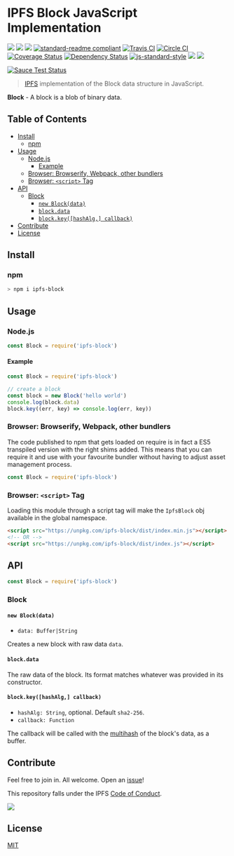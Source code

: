 # IPFS Block JavaScript Implementation

[![](https://img.shields.io/badge/made%20by-Protocol%20Labs-blue.svg?style=flat-square)](http://ipn.io)
[![](https://img.shields.io/badge/project-IPFS-blue.svg?style=flat-square)](http://ipfs.io/)
[![](https://img.shields.io/badge/freenode-%23ipfs-blue.svg?style=flat-square)](http://webchat.freenode.net/?channels=%23ipfs)
[![standard-readme compliant](https://img.shields.io/badge/standard--readme-OK-green.svg?style=flat-square)](https://github.com/RichardLitt/standard-readme)
[![Travis CI](https://travis-ci.org/ipfs/js-ipfs-block.svg?branch=master)](https://travis-ci.org/ipfs/js-ipfs-block)
[![Circle CI](https://circleci.com/gh/ipfs/js-ipfs-block.svg?style=svg)](https://circleci.com/gh/ipfs/js-ipfs-block)
[![Coverage Status](https://coveralls.io/repos/github/ipfs/js-ipfs-block/badge.svg?branch=master)](https://coveralls.io/github/ipfs/js-ipfs-block?branch=master)
[![Dependency Status](https://david-dm.org/ipfs/js-ipfs-block.svg?style=flat-square)](https://david-dm.org/ipfs/js-ipfs-block)
[![js-standard-style](https://img.shields.io/badge/code%20style-standard-brightgreen.svg?style=flat-square)](https://github.com/feross/standard)
![](https://img.shields.io/badge/npm-%3E%3D3.0.0-orange.svg?style=flat-square)
![](https://img.shields.io/badge/Node.js-%3E%3D4.0.0-orange.svg?style=flat-square)

[![Sauce Test Status](https://saucelabs.com/browser-matrix/ipfs-js-block.svg)](https://saucelabs.com/u/ipfs-js-block)

> [IPFS][ipfs] implementation of the Block data structure in JavaScript.

**Block** - A block is a blob of binary data.

## Table of Contents

- [Install](#install)
  - [npm](#npm)
- [Usage](#usage)
  - [Node.js](#nodejs)
    - [Example](#example)
  - [Browser: Browserify, Webpack, other bundlers](#browser-browserify-webpack-other-bundlers)
  - [Browser: `<script>` Tag](#browser-script-tag)
- [API](#api)
  - [Block](#block)
    - [`new Block(data)`](#new-blockdata)
    - [`block.data`](#blockdata)
    - [`block.key([hashAlg,] callback)`](#blockkeyhashAlg-callback)
- [Contribute](#contribute)
- [License](#license)

## Install

### npm

```sh
> npm i ipfs-block
```

## Usage

### Node.js

```js
const Block = require('ipfs-block')
```

#### Example

```js
const Block = require('ipfs-block')

// create a block
const block = new Block('hello world')
console.log(block.data)
block.key((err, key) => console.log(err, key))
```

### Browser: Browserify, Webpack, other bundlers

The code published to npm that gets loaded on require is in fact a ES5
transpiled version with the right shims added. This means that you can require
it and use with your favourite bundler without having to adjust asset management
process.

```js
const Block = require('ipfs-block')
```

### Browser: `<script>` Tag

Loading this module through a script tag will make the `IpfsBlock` obj available in
the global namespace.

```html
<script src="https://unpkg.com/ipfs-block/dist/index.min.js"></script>
<!-- OR -->
<script src="https://unpkg.com/ipfs-block/dist/index.js"></script>
```

## API

```js
const Block = require('ipfs-block')
```

### Block

#### `new Block(data)`

- `data: Buffer|String`

Creates a new block with raw data `data`.

#### `block.data`

The raw data of the block. Its format matches whatever was provided in its
constructor.

#### `block.key([hashAlg,] callback)`

- `hashAlg: String`, optional. Default `sha2-256`.
- `callback: Function`

The callback will be called with the [multihash][multihash] of the block's data, as a buffer.


[ipfs]: https://ipfs.io
[multihash]: https://github.com/jbenet/js-multihash

## Contribute

Feel free to join in. All welcome. Open an [issue](https://github.com/ipfs/js-ipfs-block/issues)!

This repository falls under the IPFS [Code of Conduct](https://github.com/ipfs/community/blob/master/code-of-conduct.md).

[![](https://cdn.rawgit.com/jbenet/contribute-ipfs-gif/master/img/contribute.gif)](https://github.com/ipfs/community/blob/master/contributing.md)

## License

[MIT](LICENSE)
